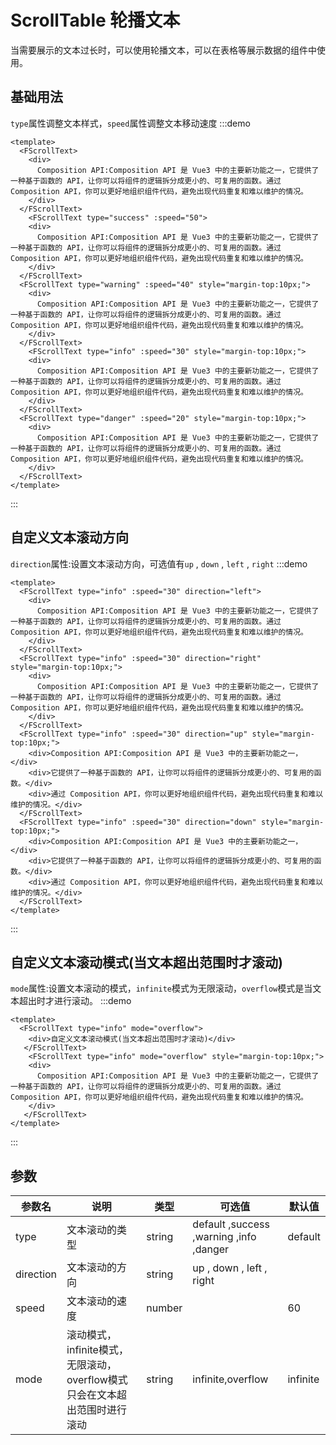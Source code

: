 # ScrollTable 轮播文本
当需要展示的文本过长时，可以使用轮播文本，可以在表格等展示数据的组件中使用。

## 基础用法
`type`属性调整文本样式，`speed`属性调整文本移动速度
:::demo
```vue
<template>
  <FScrollText>
    <div>
      Composition API:Composition API 是 Vue3 中的主要新功能之一，它提供了一种基于函数的 API，让你可以将组件的逻辑拆分成更小的、可复用的函数。通过 Composition API，你可以更好地组织组件代码，避免出现代码重复和难以维护的情况。
    </div>
  </FScrollText>
    <FScrollText type="success" :speed="50">
    <div>
      Composition API:Composition API 是 Vue3 中的主要新功能之一，它提供了一种基于函数的 API，让你可以将组件的逻辑拆分成更小的、可复用的函数。通过 Composition API，你可以更好地组织组件代码，避免出现代码重复和难以维护的情况。
    </div>
  </FScrollText>
  <FScrollText type="warning" :speed="40" style="margin-top:10px;">
    <div>
      Composition API:Composition API 是 Vue3 中的主要新功能之一，它提供了一种基于函数的 API，让你可以将组件的逻辑拆分成更小的、可复用的函数。通过 Composition API，你可以更好地组织组件代码，避免出现代码重复和难以维护的情况。
    </div>
  </FScrollText>
    <FScrollText type="info" :speed="30" style="margin-top:10px;">
    <div>
      Composition API:Composition API 是 Vue3 中的主要新功能之一，它提供了一种基于函数的 API，让你可以将组件的逻辑拆分成更小的、可复用的函数。通过 Composition API，你可以更好地组织组件代码，避免出现代码重复和难以维护的情况。
    </div>
  </FScrollText>
  <FScrollText type="danger" :speed="20" style="margin-top:10px;">
    <div>
      Composition API:Composition API 是 Vue3 中的主要新功能之一，它提供了一种基于函数的 API，让你可以将组件的逻辑拆分成更小的、可复用的函数。通过 Composition API，你可以更好地组织组件代码，避免出现代码重复和难以维护的情况。
    </div>
  </FScrollText>
</template>
```
:::

## 自定义文本滚动方向
`direction`属性:设置文本滚动方向，可选值有`up` , `down` , `left` , `right`
:::demo
```vue
<template>
  <FScrollText type="info" :speed="30" direction="left">
    <div>
      Composition API:Composition API 是 Vue3 中的主要新功能之一，它提供了一种基于函数的 API，让你可以将组件的逻辑拆分成更小的、可复用的函数。通过 Composition API，你可以更好地组织组件代码，避免出现代码重复和难以维护的情况。
    </div>
  </FScrollText>
  <FScrollText type="info" :speed="30" direction="right" style="margin-top:10px;">
    <div>
      Composition API:Composition API 是 Vue3 中的主要新功能之一，它提供了一种基于函数的 API，让你可以将组件的逻辑拆分成更小的、可复用的函数。通过 Composition API，你可以更好地组织组件代码，避免出现代码重复和难以维护的情况。
    </div>
  </FScrollText>
  <FScrollText type="info" :speed="30" direction="up" style="margin-top:10px;">
    <div>Composition API:Composition API 是 Vue3 中的主要新功能之一，</div>
    <div>它提供了一种基于函数的 API，让你可以将组件的逻辑拆分成更小的、可复用的函数。</div>
    <div>通过 Composition API，你可以更好地组织组件代码，避免出现代码重复和难以维护的情况。</div>
  </FScrollText>
  <FScrollText type="info" :speed="30" direction="down" style="margin-top:10px;">
    <div>Composition API:Composition API 是 Vue3 中的主要新功能之一，</div>
    <div>它提供了一种基于函数的 API，让你可以将组件的逻辑拆分成更小的、可复用的函数。</div>
    <div>通过 Composition API，你可以更好地组织组件代码，避免出现代码重复和难以维护的情况。</div>
  </FScrollText>    
</template>
```
:::

## 自定义文本滚动模式(当文本超出范围时才滚动)
`mode`属性:设置文本滚动的模式，`infinite`模式为无限滚动，`overflow`模式是当文本超出时才进行滚动。
:::demo
```vue
<template>
  <FScrollText type="info" mode="overflow">
    <div>自定义文本滚动模式(当文本超出范围时才滚动)</div>
   </FScrollText>
    <FScrollText type="info" mode="overflow" style="margin-top:10px;">
    <div> 
      Composition API:Composition API 是 Vue3 中的主要新功能之一，它提供了一种基于函数的 API，让你可以将组件的逻辑拆分成更小的、可复用的函数。通过 Composition API，你可以更好地组织组件代码，避免出现代码重复和难以维护的情况。
    </div>
   </FScrollText>  
</template>
```
:::


## 参数
| 参数名    | 说明                                                                       | 类型   | 可选值                                  | 默认值   |
| --------- | -------------------------------------------------------------------------- | ------ | --------------------------------------- | -------- |
| type      | 文本滚动的类型                                                             | string | default ,success ,warning ,info ,danger | default  |
| direction | 文本滚动的方向                                                             | string | up , down , left , right                |          |
| speed     | 文本滚动的速度                                                             | number |                                         | 60       |
| mode      | 滚动模式，infinite模式，无限滚动，overflow模式只会在文本超出范围时进行滚动 | string | infinite,overflow                       | infinite |

<style lang="scss" scoped>
.demo-scrollText :deep(.source) {
  background: #212121;
}
</style>
